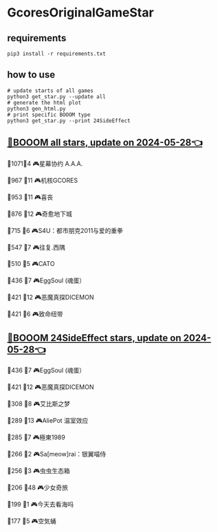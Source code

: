 # GcoresOriginalGameStar

## requirements
```
pip3 install -r requirements.txt
```

## how to use
```
# update starts of all games
python3 get_star.py --update all
# generate the html plot
python3 gen_html.py
# print specific BOOOM type
python3 get_star.py --print 24SideEffect
```

## [🔗BOOOM all stars, update on 2024-05-28👈](https://raw.githack.com/sichaozhang1112/GcoresOriginalGameStar/main/html/all.html) 
🌟1071👥4   🎮星幕协约 A.A.A.        

🌟967 👥11  🎮机核GCORES           

🌟953 👥11  🎮喜丧                 

🌟876 👥12  🎮奇愈地下城              

🌟715 👥6   🎮S4U：都市朋克2011与爱的重拳  

🌟547 👥7   🎮往复.西隅              

🌟510 👥5   🎮CATO               

🌟436 👥7   🎮EggSoul (魂蛋）       

🌟421 👥12  🎮恶魔真探DICEMON        

🌟421 👥6   🎮致命纽带               

## [🔗BOOOM 24SideEffect stars, update on 2024-05-28👈](https://raw.githack.com/sichaozhang1112/GcoresOriginalGameStar/main/html/24SideEffect.html) 
🌟436 👥7   🎮EggSoul (魂蛋）       

🌟421 👥12  🎮恶魔真探DICEMON        

🌟308 👥8   🎮艾比斯之梦              

🌟289 👥13  🎮AliePot 温室效应       

🌟285 👥7   🎮極東1989             

🌟266 👥2   🎮Sa[meow]rai：银翼喵侍   

🌟256 👥3   🎮虫虫生态箱              

🌟206 👥48  🎮少女奇旅               

🌟199 👥1   🎮今天去看海吗             

🌟177 👥5   🎮空気蛹                


